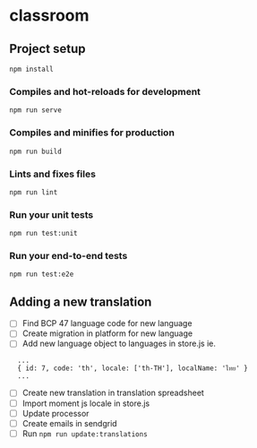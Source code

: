 # classroom

## Project setup
```
npm install
```

### Compiles and hot-reloads for development
```
npm run serve
```

### Compiles and minifies for production
```
npm run build
```

### Lints and fixes files
```
npm run lint
```

### Run your unit tests
```
npm run test:unit
```

### Run your end-to-end tests
```
npm run test:e2e
```

## Adding a new translation

- [ ] Find BCP 47 language code for new language
- [ ] Create migration in platform for new language
- [ ] Add new language object to languages in store.js
ie.
```
  ...
  { id: 7, code: 'th', locale: ['th-TH'], localName: 'ไทย' }
  ...
```
- [ ] Create new translation in translation spreadsheet
- [ ] Import moment js locale in store.js
- [ ] Update processor
- [ ] Create emails in sendgrid
- [ ] Run `npm run update:translations`
